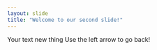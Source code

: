 ```yaml
---
layout: slide
title: "Welcome to our second slide!"
---
```

Your text new thing
Use the left arrow to go back!
